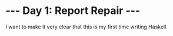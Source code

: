 # --- Day 1: Report Repair ---

I want to make it very clear that this is my first time writing Haskell.
